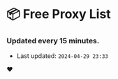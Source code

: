 # :package: Free Proxy List
### Updated every 15 minutes.

- Last updated: `2024-04-29 23:33`

:heart:
